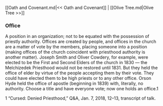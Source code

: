[[Oath and Covenant.md|<< Oath and Covenant]]  |  [[Olive Tree.md|Olive Tree >>]]

### Office
A position in an organization; not to be equated with the possession of priestly authority. Offices are created by people, and offices in the church are a matter of vote by the members, placing someone into a position (making offices of the church coincident with priesthood authority is another matter). Joseph Smith and Oliver Cowdery, for example, were elected to be the First and Second Elders of the church in 1830 — the Melchizedek Priesthood would not be restored until 1831. But they held the office of elder by virtue of the people accepting them by their vote. They could have elected them to be high priests or to any other office. Orson Hyde held the office of apostle (beginning in 1839) with, literally, no authority. Choose a title and have everyone vote; now one holds an office.1



1 “Cursed: Denied Priesthood,” Q&A, Jan. 7, 2018, 12–13, transcript of talk.